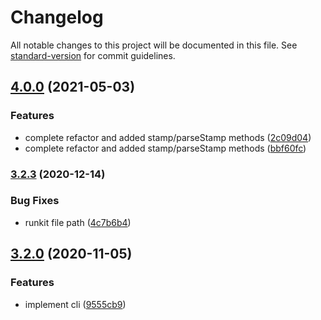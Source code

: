 # Changelog

All notable changes to this project will be documented in this file. See [standard-version](https://github.com/conventional-changelog/standard-version) for commit guidelines.

## [4.0.0](https://github.com/jeanlescure/short-unique-id/compare/v3.0.0-rc1...v4.0.0) (2021-05-03)


### Features

* complete refactor and added stamp/parseStamp methods ([2c09d04](https://github.com/jeanlescure/short-unique-id/commit/2c09d04fb7fc616e016b371e4265cf4e46d48416))
* complete refactor and added stamp/parseStamp methods ([bbf60fc](https://github.com/jeanlescure/short-unique-id/commit/bbf60fc309a3c80a3b869656a7c754752939f2bc))

### [3.2.3](https://github.com/jeanlescure/short-unique-id/compare/v3.2.0...v3.2.3) (2020-12-14)


### Bug Fixes

* runkit file path ([4c7b6b4](https://github.com/jeanlescure/short-unique-id/commit/4c7b6b43809d8e504d2d340f49611d64ea21ef1c))

## [3.2.0](https://github.com/jeanlescure/short-unique-id/compare/v3.0.5...v3.2.0) (2020-11-05)


### Features

* implement cli ([9555cb9](https://github.com/jeanlescure/short-unique-id/commit/9555cb9b1de9d521ad2a7760be963fc178b62d63))
